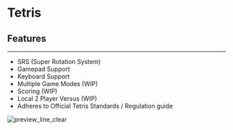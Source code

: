 # Tetris

## Features
---
- SRS (Super Rotation System)
- Gamepad Support
- Keyboard Support
- Multiple Game Modes (WIP)
- Scoring (WIP)
- Local 2 Player Versus (WIP)
- Adheres to Official Tetris Standards / Regulation guide


![preview_line_clear](https://github.com/sidalay/Tetris/assets/72498122/700aecd4-1e2c-4cea-acca-2a902ff481d0)
